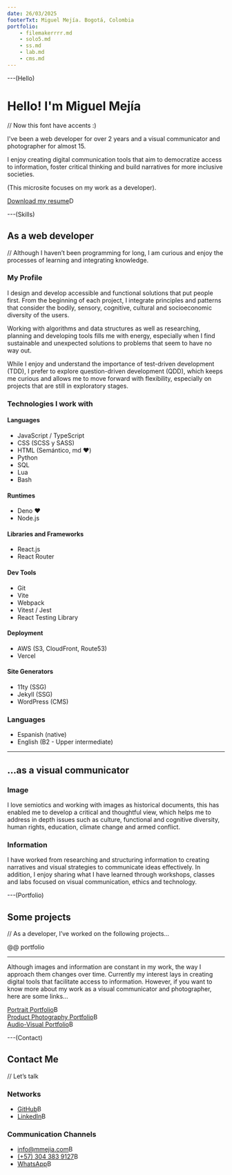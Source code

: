 ```yaml
---
date: 26/03/2025
footerTxt: Miguel Mejía. Bogotá, Colombia
portfolio:
    - filemakerrrr.md
    - solo5.md
    - ss.md
    - lab.md
    - cms.md
---
```


---(Hello)

# Hello! I'm Miguel Mejía

// Now this font have accents :)

I've been a web developer for over 2 years and a visual communicator and photographer for almost 15.

I enjoy creating digital communication tools that aim to democratize access to information, foster critical thinking and build narratives for more inclusive societies.

(This microsite focuses on my work as a developer).

[Download my resume](/assets/pdf/MiguelMejia-CV_EN.pdf)D

---(Skills)

## As a web developer

// Although I haven’t been programming for long, I am curious and enjoy the processes of learning and integrating knowledge.

### My Profile

I design and develop accessible and functional solutions that put people first. From the beginning of each project, I integrate principles and patterns that consider the bodily, sensory, cognitive, cultural and socioeconomic diversity of the users.

Working with algorithms and data structures as well as researching, planning and developing tools fills me with energy, especially when I find sustainable and unexpected solutions to problems that seem to have no way out.

While I enjoy and understand the importance of test-driven development (TDD), I prefer to explore question-driven development (QDD), which keeps me curious and allows me to move forward with flexibility, especially on projects that are still in exploratory stages.

### Technologies I work with

#### Languages

- JavaScript / TypeScript
- CSS (SCSS y SASS)
- HTML (Semántico, md ❤️)
- Python
- SQL
- Lua
- Bash

#### Runtimes

- Deno ❤️
- Node.js

#### Libraries and Frameworks

- React.js
- React Router

#### Dev Tools

- Git
- Vite
- Webpack
- Vitest / Jest
- React Testing Library

#### Deployment

- AWS (S3, CloudFront, Route53)
- Vercel

#### Site Generators

- 11ty (SSG)
- Jekyll (SSG)
- WordPress (CMS)

### Languages

- Espanish (native)
- English (B2 - Upper intermediate)

---

## ...as a visual communicator

### Image

I love semiotics and working with images as historical documents, this has enabled me to develop a critical and thoughtful view, which helps me to address in depth issues such as culture, functional and cognitive diversity, human rights, education, climate change and armed conflict.

### Information

I have worked from researching and structuring information to creating narratives and visual strategies to communicate ideas effectively. In addition, I enjoy sharing what I have learned through workshops, classes and labs focused on visual communication, ethics and technology.

---(Portfolio)

## Some projects

// As a developer, I’ve worked on the following projects...

@@ portfolio

---

Although images and information are constant in my work, the way I approach them changes over time. Currently my interest lays in creating digital tools that facilitate access to information. However, if you want to know more about my work as a visual communicator and photographer, here are some links...

[Portrait Portfolio](https://mmejia.com)B  
[Product Photography Portfolio](https://producto.mmejia.com)B  
[Audio-Visual Portfolio](https://audiovisual.mmejia.com)B

---(Contact)

## Contact Me

// Let’s talk

### Networks

- [GitHub](https://github.com/dothedada)B
- [LinkedIn](https://www.linkedin.com/in/-mmejia/)B

### Communication Channels

- [info@mmejia.com](mailto:info@mmejia.com)B
- [(+57) 304 383 9127](tel:3043839127)B
- [WhatsApp](https://wa.me/573043839127)B
